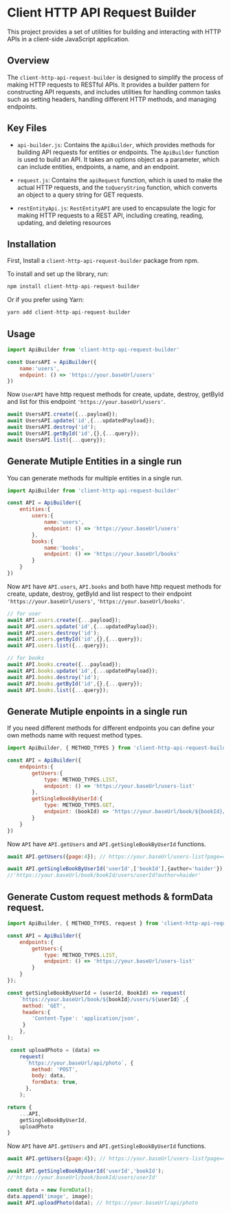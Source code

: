 # Client HTTP API Request Builder

This project provides a set of utilities for building and interacting with HTTP APIs in a client-side JavaScript application.

## Overview

The `client-http-api-request-builder` is designed to simplify the process of making HTTP requests to RESTful APIs. It provides a builder pattern for constructing API requests, and includes utilities for handling common tasks such as setting headers, handling different HTTP methods, and managing endpoints.

## Key Files

- `api-builder.js`: Contains the `ApiBuilder`, which provides methods for building API requests for entities or endpoints. The `ApiBuilder` function is used to build an API. It takes an options object as a parameter, which can include entities, endpoints, a name, and an endpoint.

- `request.js`: Contains the `apiRequest` function, which is used to make the actual HTTP requests, and the `toQueryString` function, which converts an object to a query string for GET requests.

- `restEntityApi.js`: `RestEntityAPI` are used to encapsulate the logic for making HTTP requests to a REST API, including creating, reading, updating, and deleting resources

## Installation

First, Install a `client-http-api-request-builder` package from npm.

To install and set up the library, run:
```javascript
npm install client-http-api-request-builder
```
Or if you prefer using Yarn:
```javascript
yarn add client-http-api-request-builder
```

## Usage
```javascript
import ApiBuilder from 'client-http-api-request-builder'

const UsersAPI = ApiBuilder({
    name:'users',
    endpoint: () => 'https://your.baseUrl/users'
})
```
Now `UserAPI` have http request methods for create, update, destroy, getById and list for this endpoint `'https://your.baseUrl/users'`.

```javascript
await UsersAPI.create({...payload});
await UsersAPI.update('id',{...updatedPayload});
await UsersAPI.destroy('id');
await UsersAPI.getById('id',{},{...query});
await UsersAPI.list({...query});
```

## Generate Mutiple Entities in a single run
You can generate methods for multiple entities in a single run.

```javascript
import ApiBuilder from 'client-http-api-request-builder'

const API = ApiBuilder({
    entities:{
        users:{
            name:'users',
            endpoint: () => 'https://your.baseUrl/users'
        },
        books:{
            name:'books',
            endpoint: () => 'https://your.baseUrl/books'
        }
    }
})
```
Now `API` have `API.users`, `API.books` and both have http request methods for create, update, destroy, getById and list respect to their endpoint `'https://your.baseUrl/users'`, `'https://your.baseUrl/books'`.

```javascript
// for user
await API.users.create({...payload});
await API.users.update('id',{...updatedPayload});
await API.users.destroy('id');
await API.users.getById('id',{},{...query});
await API.users.list({...query});

// for books
await API.books.create({...payload});
await API.books.update('id',{...updatedPayload});
await API.books.destroy('id');
await API.books.getById('id',{},{...query});
await API.books.list({...query});
```

## Generate Mutiple enpoints in a single run
If you need different methods for different endpoints you can define your own methods name with request method types.

```javascript
import ApiBuilder, { METHOD_TYPES } from 'client-http-api-request-builder'

const API = ApiBuilder({
    endpoints:{
        getUsers:{
            type: METHOD_TYPES.LIST,
            endpoint: () => 'https://your.baseUrl/users-list'
        },
        getSingleBookByUserId:{
            type: METHOD_TYPES.GET,
            endpoint: (bookId) => 'https://your.baseUrl/book/${bookId}/users'
        }
    }
})
```
Now `API` have `API.getUsers` and `API.getSingleBookByUserId` functions.

```javascript
await API.getUsers({page:4}); // https://your.baseUrl/users-list?page=4

await API.getSingleBookByUserId('userId',['bookId'],{author='haider'});
//'https://your.baseUrl/book/bookId/users/userId?author=haider'
```

## Generate Custom request methods & formData request.
```javascript
import ApiBuilder, { METHOD_TYPES, request } from 'client-http-api-request-builder'

const API = ApiBuilder({
    endpoints:{
        getUsers:{
            type: METHOD_TYPES.LIST,
            endpoint: () => 'https://your.baseUrl/users-list'
        }
    }
});

const getSingleBookByUserId = (userId, BookId) => request(
    `https://your.baseUrl/book/${bookId}/users/${userId}`,{
     method: 'GET',
     headers:{
        'Content-Type': 'application/json',
     }
    },
);

 const uploadPhoto = (data) =>
    request(
      `https://your.baseUrl/api/photo`, {
        method: 'POST',
        body: data,
        formData: true,
      },
    );

return {
    ...API,
    getSingleBookByUserId,
    uploadPhoto
}

```
Now `API` have `API.getUsers` and `API.getSingleBookByUserId` functions.

```javascript
await API.getUsers({page:4}); // https://your.baseUrl/users-list?page=4

await API.getSingleBookByUserId('userId','bookId');
//'https://your.baseUrl/book/bookId/users/userId'

const data = new FormData();
data.append('image', image);
await API.uploadPhoto(data); // https://your.baseUrl/api/photo
```
